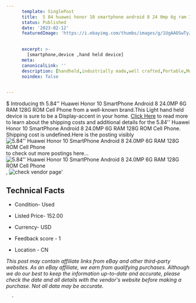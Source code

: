 ```yaml
---
      template: SinglePost
      title:  5 84 huawei honor 10 smartphone android 8 24 0mp 6g ram 128g rom cell phone
      status: Published
      date: '2023-02-12'
      featuredImage: 'https://i.ebayimg.com/thumbs/images/g/1UgAAOSwTyJjqyxe/s-l225.jpg'
       

      excerpt: >-
        [smartphone,device ,hand held device]
      meta:
      canonicalLink: ''
      description: [handheld,industrially made,well crafted,Portable,Mobile,Compact,Convenient,Lightweight,Maneuverable,Man-portable,Miniature,Carriable,Hand-held,Light,Holdable,Transportable,Mobile device,Pocket-sized,On-the-go,Wireless,Cordless,Compact size,Convenient size, smartphone,device ,hand held device]
      noindex: false
      

---
```

$
      Introducing th  5.84'' Huawei Honor 10 SmartPhone Android 8 24.0MP 6G RAM 128G ROM Cell Phone from a well-known brand.This Light hand held device is sure to be a Display-accent in your home. [Click Here](https://www.ebay.com/itm/394396574233?hash=item5bd3de2219%3Ag%3A1UgAAOSwTyJjqyxe&mkevt=1&mkcid=1&mkrid=711-53200-19255-0&campid=%253CePNCampaignId%253E&customid=%253CreferenceId%253E&toolid=10049) to read more to learn about the shipping costs and additional details for the  5.84'' Huawei Honor 10 SmartPhone Android 8 24.0MP 6G RAM 128G ROM Cell Phone. Shipping cost is undefined.Here is the posting visibly ![ 5.84'' Huawei Honor 10 SmartPhone Android 8 24.0MP 6G RAM 128G ROM Cell Phone](https://i.ebayimg.com/thumbs/images/g/1UgAAOSwTyJjqyxe/s-l225.jpg) to check out more postings here... ![ 5.84'' Huawei Honor 10 SmartPhone Android 8 24.0MP 6G RAM 128G ROM Cell Phone](https://i.ebayimg.com/images/g/1UgAAOSwTyJjqyxe/s-l960.jpg), ![check vendor page](https://origin-galleryplus.ebayimg.com/ws/web/394396574233_2_0_1/225x225.jpg,https://origin-galleryplus.ebayimg.com/ws/web/394396574233_3_0_1/225x225.jpg,https://origin-galleryplus.ebayimg.com/ws/web/394396574233_4_0_1/225x225.jpg,https://origin-galleryplus.ebayimg.com/ws/web/394396574233_5_0_1/225x225.jpg,https://origin-galleryplus.ebayimg.com/ws/web/394396574233_6_0_1/225x225.jpg,https://origin-galleryplus.ebayimg.com/ws/web/394396574233_7_0_1/225x225.jpg,https://origin-galleryplus.ebayimg.com/ws/web/394396574233_8_0_1/225x225.jpg,https://origin-galleryplus.ebayimg.com/ws/web/394396574233_9_0_1/225x225.jpg,https://origin-galleryplus.ebayimg.com/ws/web/394396574233_10_0_1/225x225.jpg,https://origin-galleryplus.ebayimg.com/ws/web/394396574233_11_0_1/225x225.jpg,https://origin-galleryplus.ebayimg.com/ws/web/394396574233_12_0_1/225x225.jpg,https://origin-galleryplus.ebayimg.com/ws/web/394396574233_13_0_1/225x225.jpg,https://origin-galleryplus.ebayimg.com/ws/web/394396574233_14_0_1/225x225.jpg,https://origin-galleryplus.ebayimg.com/ws/web/394396574233_15_0_1/225x225.jpg,https://origin-galleryplus.ebayimg.com/ws/web/394396574233_16_0_1/225x225.jpg,https://origin-galleryplus.ebayimg.com/ws/web/394396574233_17_0_1/225x225.jpg,https://origin-galleryplus.ebayimg.com/ws/web/394396574233_18_0_1/225x225.jpg,https://origin-galleryplus.ebayimg.com/ws/web/394396574233_19_0_1/225x225.jpg,https://origin-galleryplus.ebayimg.com/ws/web/394396574233_20_0_1/225x225.jpg,https://origin-galleryplus.ebayimg.com/ws/web/394396574233_21_0_1/225x225.jpg,https://origin-galleryplus.ebayimg.com/ws/web/394396574233_22_0_1/225x225.jpg,https://origin-galleryplus.ebayimg.com/ws/web/394396574233_23_0_1/225x225.jpg,https://origin-galleryplus.ebayimg.com/ws/web/394396574233_24_0_1/225x225.jpg)'

      

 ## Technical Facts 



     
      

 - Condition- Used 


      

 - Listed Price- 152.00 


      

 - Currency- USD 


      

 - Feedback score - 1 


      

 - Location - CN 


      
      

 *_This post may contain affiliate links from eBay and other third-party websites. As an eBay affiliate, we earn from qualifying purchases. Although we do our best to keep the information up-to-date and accurate, please check the date and all details with the vendor's website before making a purchase. Not all data may be accurate._*




      -
